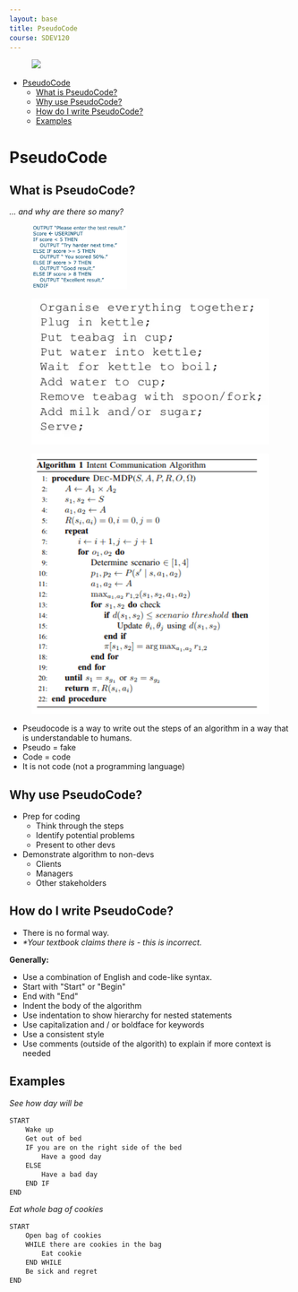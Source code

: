 ```yaml
---
layout: base
title: PseudoCode
course: SDEV120
---
```


<figure>
    <span>
        <img src="https://imgs.xkcd.com/comics/settling_2x.png" style="width: 60%;">
    </span>
</figure>

- [PseudoCode](#pseudocode)
  - [What is PseudoCode?](#what-is-pseudocode)
  - [Why use PseudoCode?](#why-use-pseudocode)
  - [How do I write PseudoCode?](#how-do-i-write-pseudocode)
  - [Examples](#examples)

# PseudoCode

## What is PseudoCode?

_... and why are there so many?_

<figure>
    <span>
        <img src="images/ps_code1.png" style="width: 40%;">
    </span>
</figure>

<figure>
    <span>
        <img src="images/ps_code2.png" style="width: 100%;">
    </span>
</figure>

<figure>
    <span>
        <img src="images/ps_code3.png" style="width: 100%;">
    </span>
</figure>

- Pseudocode is a way to write out the steps of an algorithm in a way that is understandable to humans.
- Pseudo = fake
- Code = code
- It is not code (not a programming language)

## Why use PseudoCode?

- Prep for coding
  - Think through the steps
  - Identify potential problems
  - Present to other devs
- Demonstrate algorithm to non-devs
  - Clients
  - Managers
  - Other stakeholders

## How do I write PseudoCode?

- There is no formal way.
- _\*Your textbook claims there is - this is incorrect._

**Generally:**

- Use a combination of English and code-like syntax.
- Start with "Start" or "Begin"
- End with "End"
- Indent the body of the algorithm
- Use indentation to show hierarchy for nested statements
- Use capitalization and / or boldface for keywords
- Use a consistent style
- Use comments (outside of the algorith) to explain if more context is needed

## Examples

_See how day will be_

```
START
    Wake up
    Get out of bed
    IF you are on the right side of the bed
        Have a good day
    ELSE
        Have a bad day
    END IF
END
```

_Eat whole bag of cookies_

```
START
    Open bag of cookies
    WHILE there are cookies in the bag
        Eat cookie
    END WHILE
    Be sick and regret
END
```
